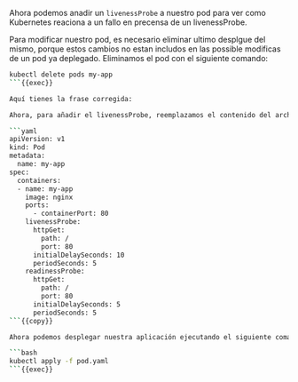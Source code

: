 Ahora podemos anadir un `livenessProbe` a nuestro pod para ver como Kubernetes reaciona a un fallo en precensa de un livenessProbe.

Para modificar nuestro pod, es necesario eliminar ultimo desplgue del mismo, porque estos cambios no estan includos en las possible modificas de un pod ya deplegado. Eliminamos el pod con el siguiente comando:

```bash
kubectl delete pods my-app
```{{exec}}

Aquí tienes la frase corregida:

Ahora, para añadir el livenessProbe, reemplazamos el contenido del archivo `pod.yaml` de la siguiente manera:

```yaml
apiVersion: v1
kind: Pod
metadata:
  name: my-app
spec:
  containers:
  - name: my-app
    image: nginx
    ports:
      - containerPort: 80
    livenessProbe:
      httpGet:
        path: /
        port: 80
      initialDelaySeconds: 10
      periodSeconds: 5
    readinessProbe:
      httpGet:
        path: /
        port: 80
      initialDelaySeconds: 5
      periodSeconds: 5
```{{copy}}

Ahora podemos desplegar nuestra aplicación ejecutando el siguiente comando:

```bash
kubectl apply -f pod.yaml
```{{exec}}